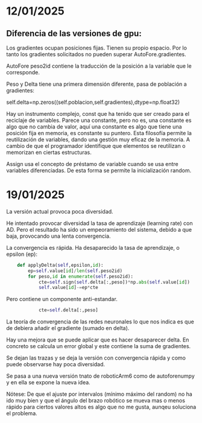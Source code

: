 # 12/01/2025

## Diferencia de las versiones de gpu:

Los gradientes ocupan posiciones fijas. Tienen su propio espacio. Por lo tanto los gradientes solicitados no pueden superar AutoFore.gradientes. 

AutoFore peso2id contiene la traducción de la posición a la variable que le corresponde.

Peso y Delta tiene una primera dimensión diferente, pasa de población a gradientes:

self.delta=np.zeros((self.poblacion,self.gradientes),dtype=np.float32)


Hay un instrumento complejo, const que ha tenido que ser creado para el reciclaje de variables. Parece una constante, pero no es, una constante es algo que no cambia de valor, aquí una constante es algo que tiene una posición fija en memoria, es constante su puntero. Esta filosofía permite la reutilización de variables, dando una gestión muy eficaz de la memoria. A cambio de que el programador identifique que elementos se reutilizan o memorizan en ciertas estructuras.

Assign usa el concepto de préstamo de variable cuando se usa entre variables diferenciadas. De esta forma se permite la inicialización random.

# 19/01/2025

La versión actual provoca poca diversidad.

He intentado provocar diversidad la tasa de aprendizaje (learning rate) con AD.
Pero el resultado ha sido un empeoramiento del sistema, debido a que baja, provocando una lenta convergencia.

La convergencia es rápida.
Ha desaparecido la tasa de aprendizaje, o epsilon (ep):

```python
	def applyDelta(self,epsilon,id):
		ep=self.value[id]/len(self.peso2id)
		for peso,id in enumerate(self.peso2id):
			cte=self.sign(self.delta[:,peso])*np.abs(self.value[id])
			self.value[id]-=ep*cte
```

Pero contiene un componente anti-estandar.

```python
			cte=self.delta[:,peso]
```
La teoría de convergencia de las redes neuronales lo que nos indica es que de debiera añadir el gradiente (sumado en delta).

Hay una mejora que se puede aplicar que es hacer desaparecer delta. En concreto se calcula un error global y este contiene la suma de gradientes.

Se dejan las trazas y se deja la versión con convergencia rápida y como puede observarse hay poca diversidad.

Se pasa a una nueva versión tnato de roboticArm6 como de autoforenumpy y en ella se expone la nueva idea.

Nótese: De que el ajuste por intervalos (mínimo máximo del random) no ha ido muy bien y que el ángulo del brazo robótico se mueva mas o menos rápido para ciertos valores altos es algo que no me gusta, aunqeu soluciona el problema.